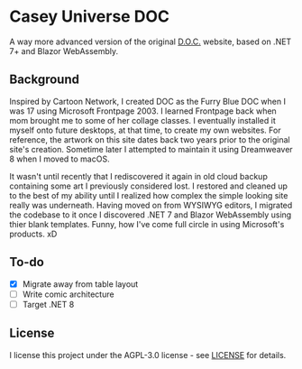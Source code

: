 # Casey Universe DOC

A way more advanced version of the original [D.O.C.](https://github.com/tonytins/fbdoc) website, based on .NET 7+ and Blazor WebAssembly.

## Background

Inspired by Cartoon Network, I created DOC as the Furry Blue DOC when I was 17 using Microsoft Frontpage 2003. I learned Frontpage back when mom brought me to some of her collage classes. I eventually installed it myself onto future desktops, at that time, to create my own websites. For reference, the artwork on this site dates back two years prior to the original site's creation. Sometime later I attempted to maintain it using Dreamweaver 8 when I moved to macOS.

It wasn't until recently that I rediscovered it again in old cloud backup containing some art I previously considered lost. I restored and cleaned up to the best of my ability until I realized how complex the simple looking site really was underneath. Having moved on from WYSIWYG editors, I migrated the codebase to it once I discovered .NET 7 and Blazor WebAssembly using thier blank templates. Funny, how I've come full circle in using Microsoft's products. xD

## To-do

- [x] Migrate away from table layout
- [ ] Write comic architecture
- [ ] Target .NET 8

## License

I license this project under the AGPL-3.0 license - see [LICENSE](LICENSE) for details.